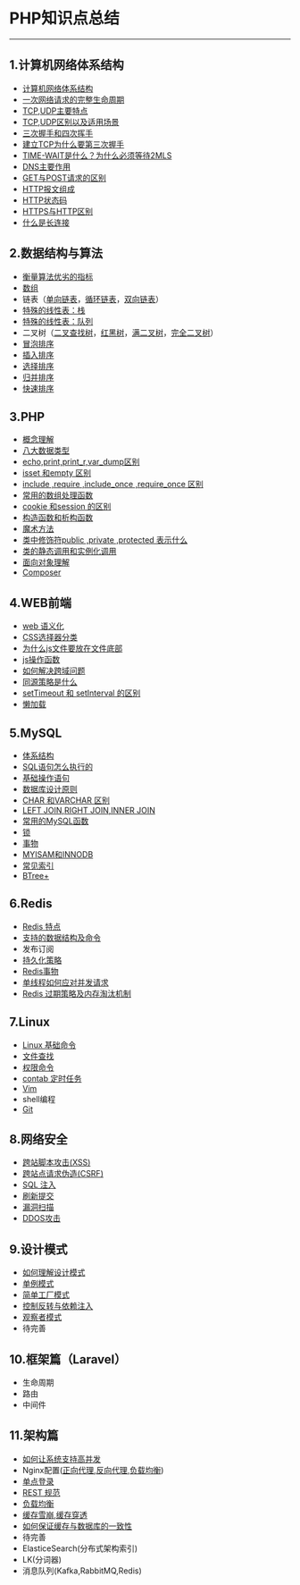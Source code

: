 # PHP知识点总结
---
## 1.计算机网络体系结构
   * [计算机网络体系结构](./docs/01网络/QA.md#体系概述)
   * [一次网络请求的完整生命周期](./docs/01网络/QA.md#请求完整生命周期)
   * [TCP,UDP主要特点](./docs/01网络/QA.md#TCP_UDP主要特点)
   * [TCP,UDP区别以及适用场景](./docs/01网络/QA.md#TCP_UDP区别)
   * [三次握手和四次挥手](./docs/01网络/QA.md#三次握手四次挥手)
   * [建立TCP为什么要第三次握手](./docs/01网络/QA.md#三次握手原因)
   * [TIME-WAIT是什么？为什么必须等待2MLS](./docs/01网络/QA.md#TIME-WAIT作用)
   * [DNS主要作用](./docs/01网络/QA.md#DNS作用)
   * [GET与POST请求的区别](./docs/01网络/QA.md#GET与POST区别)
   * [HTTP报文组成](./docs/01网络/QA.md#HTTP报文组成)
   * [HTTP状态码](./docs/01网络/QA.md#HTTP状态码)
   * [HTTPS与HTTP区别](./docs/01网络/QA.md#HTTPS与HTTP区别)
   * [什么是长连接](./docs/01网络/QA.md#长连接)

## 2.数据结构与算法
   * [衡量算法优劣的指标](./docs/02数据结构与算法/QA.md#算法优劣指标)
   * [数组](./docs/02数据结构与算法/QA.md#数组)
   * 链表（[单向链表](./docs/02数据结构与算法/QA.md#单向链表)，[循环链表](./docs/02数据结构与算法/QA.md#循环链表)，[双向链表](./docs/02数据结构与算法/QA.md#双向链表)）
   * [特殊的线性表：栈](./docs/02数据结构与算法/QA.md#栈)
   * [特殊的线性表：队列 ](./docs/02数据结构与算法/QA.md#队列)
   * 二叉树（[二叉查找树](./docs/02数据结构与算法/QA.md#二叉查找树)，[红黑树](./docs/02数据结构与算法/QA.md#红黑树)，[满二叉树](./docs/02数据结构与算法/QA.md#满二叉树)，[完全二叉树](./docs/02数据结构与算法/QA.md#完全二叉树)）
   * [冒泡排序](./docs/02数据结构与算法/QA.md#冒泡排序)
   * [插入排序](./docs/02数据结构与算法/QA.md#插入排序)
   * [选择排序](./docs/02数据结构与算法/QA.md#选择排序)
   * [归并排序](./docs/02数据结构与算法/QA.md#归并排序)
   * [快速排序](./docs/02数据结构与算法/QA.md#快速排序)
## 3.PHP
  * [概念理解](./docs/03php基础/QA.md#概念理解)
  * [八大数据类型](./docs/03php基础/QA.md#快速排序)
  * [echo,print,print_r,var_dump区别](./docs/03php基础/QA.md#八大数据类型)
  * [isset 和empty 区别](./docs/03php基础/QA.md#判空函数区别)
  * [include ,require ,include_once ,require_once 区别](./docs/03php基础/QA.md#包含函数区别)
  * [常用的数组处理函数](./docs/03php基础/QA.md#array函数)
  * [cookie 和session 的区别](./docs/03php基础/QA.md#cookie与session)
  * [构造函数和析构函数](./docs/03php基础/QA.md#构造析构函数)
  * [魔术方法](./docs/03php基础/QA.md#)
  * [类中修饰符public ,private ,protected 表示什么](./docs/03php基础/QA.md#访问修饰符)
  * [类的静态调用和实例化调用](./docs/03php基础/QA.md#类调用)
  * [面向对象理解](./docs/03php基础/QA.md#面向对象)
  * [Composer](./docs/03php基础/QA.md#composer)
## 4.WEB前端
  * [web 语义化](./docs/04web前端/QA.md#Web语义化)
  * [CSS选择器分类](./docs/04web前端/QA.md#CSS选择器)
  * [为什么js文件要放在文件底部](./docs/04web前端/QA.md#js文件问什么放在底部)
  * [js操作函数](./docs/04web前端/QA.md#js函数)
  * [如何解决跨域问题](./docs/04web前端/QA.md#跨域问题)
  * [同源策略是什么](./docs/04web前端/QA.md#同源策略)
  * [setTimeout 和 setInterval 的区别](./docs/04web前端/QA.md#定时函数)
  * [懒加载](./docs/04web前端/QA.md#懒加载)

## 5.MySQL
 * [体系结构](./docs/05mysql/QA.md#体系结构)
 * [SQL语句怎么执行的](./docs/05mysql/QA.md#SQL语句执行)
 * [基础操作语句](./docs/05mysql/QA.md#基础操作语句)
 * [数据库设计原则](./docs/05mysql/QA.md#设计原则)
 * [CHAR 和VARCHAR 区别](./docs/05mysql/QA.md#字符型区别)
 * [LEFT JOIN,RIGHT JOIN,INNER JOIN](./docs/05mysql/QA.md#连接查询)
 * [常用的MySQL函数](./docs/05mysql/QA.md#MySQL函数)
 * [锁](./docs/05mysql/QA.md#锁)
 * [事物](./docs/05mysql/QA.md#事物)
 * [MYISAM和INNODB](./docs/05mysql/QA.md#引擎)
 * [常见索引](./docs/05mysql/QA.md#常见索引)
 * [BTree+](./docs/05mysql/QA.md#BTree+)
## 6.Redis
  * [Redis 特点](./docs/06redis/QA.md#Redis)
  * [支持的数据结构及命令](./docs/06redis/QA.md#redis命令)
  * 发布订阅
  * [持久化策略](./docs/06redis/QA.md#持久化策略)
  * [Redis事物](./docs/06redis/QA.md#Redis事物)
  * [单线程如何应对并发请求](./docs/06redis/QA.md#单线程如何应对并发请求])
  * [Redis 过期策略及内存淘汰机制](./docs/06redis/QA.md#内存淘汰机制)

## 7.Linux
  * [Linux 基础命令](./docs/07linux和git/QA.md#基础命令)
  * [文件查找](./docs/07linux和git/QA.md#文件查找)
  * [权限命令](./docs/07linux和git/QA.md#权限命令)
  * [contab 定时任务](./docs/07linux和git/QA.md#contab)
  * [Vim](./docs/07linux和git/QA.md#Vim)
  * shell编程
  * [Git](./docs/07linux和git/QA.md#git)

## 8.网络安全
  * [跨站脚本攻击(XSS)](./docs/08web安全/QA.md#XSS)
  * [跨站点请求伪造(CSRF)](./docs/08web安全/QA.md#CSRF)
  * [SQL 注入](./docs/08web安全/QA.md#SQL注入)
  * [刷新提交](./docs/08web安全/QA.md#刷新提交)
  * [漏洞扫描](./docs/08web安全/QA.md#漏洞扫描)
  * [DDOS攻击](./docs/08web安全/QA.md#DDOS攻击)
  

## 9.设计模式
  * [如何理解设计模式](./docs/09设计模式/QA.md#设计模式概述)
  * [单例模式](./docs/09设计模式/QA.md#单例模式)
  * [简单工厂模式](./docs/09设计模式/QA.md#工厂模式)
  * [控制反转与依赖注入](./docs/09设计模式/QA.md#IOC和DI)
  * [观察者模式](./docs/09设计模式/QA.md#观察者模式)
  * 待完善

## 10.框架篇（Laravel）
   * 生命周期
   * 路由
   * 中间件
## 11.架构篇
  * [如何让系统支持高并发](./docs/11架构篇/QA.md#如何让系统支持高并发)
  * Nginx配置([正向代理](./docs/11架构篇/QA.md#正向代理),[反向代理](./docs/11架构篇/QA.md#反向代理),[负载均衡](./docs/11架构篇/QA.md#负载均衡))
  * [单点登录](./docs/11架构篇/QA.md#单点登录)
  * [REST 规范](./docs/11架构篇/QA.md#REST规范)
  * [负载均衡](./docs/11架构篇/QA.md#)
  * [缓存雪崩](./docs/11架构篇/QA.md#缓存雪崩),[缓存穿透](./docs/11架构篇/QA.md#缓存穿透)
  * [如何保证缓存与数据库的一致性](./docs/11架构篇/QA.md#缓存与数据库的一致性)
  * 待完善
  * ElasticeSearch(分布式架构索引)
  * LK(分词器)
  * 消息队列(Kafka,RabbitMQ,Redis)







